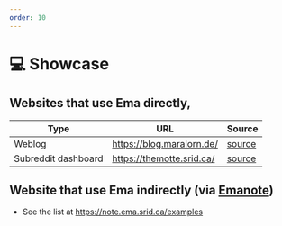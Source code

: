 ```yaml
---
order: 10
---
```


# 💻 Showcase 

## Websites that use Ema directly,

| Type | URL | Source |
| -- | -- | -- |
| Weblog | https://blog.maralorn.de/ | [source](https://git.maralorn.de/blog) |
| Subreddit dashboard | https://themotte.srid.ca/ | [source](https://github.com/srid/TheMotteDashboard) |

## Website that use Ema indirectly (via [Emanote](https://note.ema.srid.ca/))

- See the list at https://note.ema.srid.ca/examples
